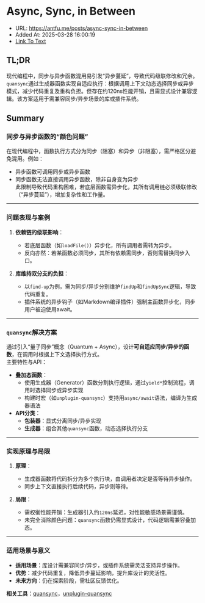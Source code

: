 # Async, Sync, in Between
- URL: https://antfu.me/posts/async-sync-in-between
- Added At: 2025-03-28 16:00:19
- [Link To Text](2025-03-28-async,-sync,-in-between_raw.md)

## TL;DR


现代编程中，同步与异步函数混用易引发“异步蔓延”，导致代码级联修改和冗余。`quansync`通过生成器函数实现自适应执行：根据调用上下文动态选择同步或异步模式，减少代码重复及重构负担。但存在约120ns性能开销，且需显式设计兼容逻辑。该方案适用于需兼容同步/异步场景的库或插件系统。

## Summary


### 同步与异步函数的“颜色问题”  
在现代编程中，函数执行方式分为同步（阻塞）和异步（非阻塞），需严格区分避免混用。例如：  
- 异步函数可调用同步或异步函数  
- 同步函数无法直接调用异步函数，除非自身变为异步  
此限制导致代码重构困难，若底层函数需异步化，其所有调用链必须级联修改（“异步蔓延”），增加复杂性和工作量。  

---

### 问题表现与案例  
1. **依赖链的级联影响**：  
   - 若底层函数（如`loadFile()`）异步化，所有调用者需转为异步。  
   - 反向亦然：若某函数必须同步，其所有依赖需同步，否则需替换同步入口。  

2. **库维持双分支的负担**：  
   - 以`find-up`为例，需为同步/异步分别维护`findUp`和`findUpSync`逻辑，导致代码重复。  
   - 插件系统的异步钩子（如Markdown编译插件）强制主函数异步化，同步用户被迫使用await。  

---

### `quansync`解决方案  
通过引入“量子同步”概念（Quantum + Async），设计**可自适应同步/异步的函数**，在调用时根据上下文选择执行方式。  
主要特性与API：  
- **叠加态函数**：  
  - 使用生成器（Generator）函数分割执行逻辑，通过`yield*`控制流程，调用时选择同步或异步实现  
  - 构建时宏（如`unplugin-quansync`）支持用`async/await`语法，编译为生成器语法  
- **API分类**：  
  - **包装器**：显式分离同步/异步实现  
  - **生成器**：组合其他`quansync`函数，动态选择执行分支  

---

### 实现原理与局限  
1. **原理**：  
   - 生成器函数将代码拆分为多个执行块，由调用者决定是否等待异步操作。  
   - 同步上下文直接执行后续代码，异步则等待。  

2. **局限**：  
   - 需权衡性能开销：生成器引入约`120ns`延迟，对性能敏感场景需谨慎。  
   - 未完全消除颜色问题：`quansync`函数仍需显式设计，代码逻辑需兼容叠加态。  

---

### 适用场景与意义  
- **适用场景**：库设计需兼容同步/异步，或插件系统需灵活支持异步操作。  
- **优势**：减少代码重复，降低异步蔓延影响，提升库设计的灵活性。  
- **未来方向**：仍在探索阶段，需社区反馈优化。  

**相关工具**：[quansync](https://github.com/quansync-dev/quansync)，[unplugin-quansync](https://github.com/quansync-dev/unplugin-quansync)
